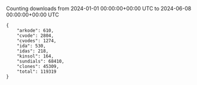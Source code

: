 
Counting downloads from 2024-01-01 00:00:00+00:00 UTC to 2024-06-08 00:00:00+00:00 UTC

```
{
    "arkode": 610,
    "cvode": 2804,
    "cvodes": 1274,
    "ida": 530,
    "idas": 218,
    "kinsol": 164,
    "sundials": 68410,
    "clones": 45309,
    "total": 119319
}
```
